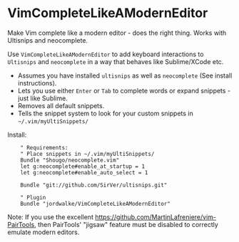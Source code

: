 VimCompleteLikeAModernEditor
============================

Make Vim complete like a modern editor - does the right thing. Works with Ultisnips and neocomplete.

Use `VimCompleteLikeAModernEditor` to add keyboard interactions to `Ultisnips` and `neocomplete` in a way that behaves like Sublime/XCode etc.

  - Assumes you have installed `ultisnips` as well as `neocomplete` (See install instructions).
  - Lets you use either `Enter` or `Tab` to complete words or expand snippets - just like Sublime.
  - Removes all default snippets.
  - Tells the snippet system to look for your custom snippets in `~/.vim/myUltiSnippets/`

Install:

        " Requirements:
        " Place snippets in ~/.vim/myUltiSnippets/
        Bundle "Shougo/neocomplete.vim"
        let g:neocomplete#enable_at_startup = 1
        let g:neocomplete#enable_auto_select = 1
        
        Bundle "git://github.com/SirVer/ultisnips.git"
        
        " Plugin
        Bundle "jordwalke/VimCompleteLikeAModernEditor"







Note: If you use the excellent https://github.com/MartinLafreniere/vim-PairTools, then PairTools' "jigsaw" feature must be disabled to correctly emulate modern editors.
